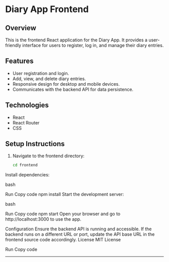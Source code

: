 # Diary App Frontend

## Overview

This is the frontend React application for the Diary App. It provides a user-friendly interface for users to register, log in, and manage their diary entries.

## Features

- User registration and login.
- Add, view, and delete diary entries.
- Responsive design for desktop and mobile devices.
- Communicates with the backend API for data persistence.

## Technologies

- React
- React Router
- CSS

## Setup Instructions

1. Navigate to the frontend directory:

   ```bash
   cd frontend
Install dependencies:

bash

Run
Copy code
npm install
Start the development server:

bash

Run
Copy code
npm start
Open your browser and go to http://localhost:3000 to use the app.

Configuration
Ensure the backend API is running and accessible.
If the backend runs on a different URL or port, update the API base URL in the frontend source code accordingly.
License
MIT License


Run
Copy code

---

